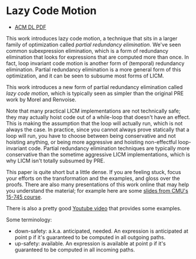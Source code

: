 # Lazy Code Motion

- [ACM DL PDF](https://dl.acm.org/doi/pdf/10.1145/143103.143136)

This work introduces lazy code motion, 
 a technique that sits in a larger family of optimization called _partial redundancy elimination_.
We've seen common subexpression elimination,
 which is a form of redundancy elimination that looks for expressions that are computed more than once.
In fact,
 loop invariant code motion is another form of (temporal) redundancy elimination.
Partial redundancy elimination is a more general form of this optimization, 
 and it can be seen to subsume most forms of LICM.

This work introduces a new form of partial redundancy elimination called _lazy code motion_,
 which is typically seen as simpler than the original PRE work by Morel and Renvoise.

Note that many practical LICM implementations are not technically 
 safe; they may actually hoist code out of a while-loop that doesn't have an effect.
This is making the assumption that the loop will actually run, 
 which is not always the case.
In practice, since you cannot always prove statically that a loop will run,
 you have to choose between being conservative and not hoisting anything,
 or being more aggressive and hoisting non-effectful loop-invariant code.
Partial redundancy elimination 
 techniques are typically more conservative than the sometime aggressive LICM
 implementations, which is why LICM isn't totally subsumed by PRE.

This paper is quite short but a little dense.
If you are feeling stuck, 
 focus your efforts on the transformation and the examples, and gloss over the proofs.
There are also many presentations of this work online that may help you understand the material;
 for example here are some [slides from CMU's 15-745 course](http://www.cs.cmu.edu/afs/cs/academic/class/15745-s19/www/lectures/L10-Lazy-Code-Motion.pdf).

There is also a pretty good [Youtube video](https://www.youtube.com/watch?v=zPLbAOdIqRw) 
 that provides some examples. 

Some terminology:
- down-safety: a.k.a. anticipated, needed. An expression is anticipated at point p if it's guaranteed to be computed in all outgoing paths.
- up-safety: available. An expression is available at point p if it's guaranteed to be computed in all incoming paths.

